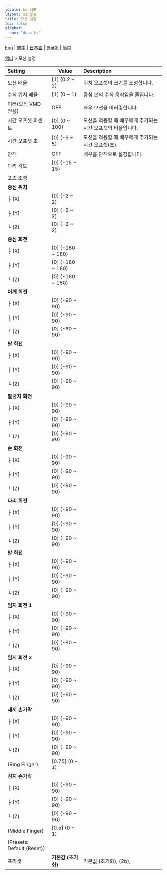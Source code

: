 ```yaml
---
locale: ko-rKR
layout: single
title: 모션 설정
toc: false
sidebar:
  nav: "docs-kr"
---
```

[Eng](/dancexr/menu/2025.4/actor/actor_motion) | [繁中](/tw/dancexr/menu/2025.4/actor/actor_motion) | [日本語](/jp/dancexr/menu/2025.4/actor/actor_motion) | [한국어](/kr/dancexr/menu/2025.4/actor/actor_motion) | [简中](/zh/dancexr/menu/2025.4/actor/actor_motion)

[액터](../menu#액터) > 모션 설정



| Setting | Value | Description |
| :--- | --- | :--- |
| 모션 배율 | [1] (0.2 ~ 2) | 위치 오프셋의 크기를 조정합니다.
| 수직 위치 배율 | [1] (0 ~ 1) | 중심 본의 수직 움직임을 줄입니다.
| 미러(오직 VMD 전용) | OFF | 좌우 모션을 미러링합니다.
| 시간 오프셋 퍼센트 | [0] (0 ~ 100) | 모션을 적용할 때 배우에게 추가되는 시간 오프셋의 비율입니다.
| 시간 오프셋 초 | [0] (-5 ~ 5) | 모션을 적용할 때 배우에게 추가되는 시간 오프셋(초).
| 관객 | OFF | 배우를 관객으로 설정합니다.
| 다리 각도 | [0] (-15 ~ 15) | 
| 포즈 조정 || 
| **중심 위치** | | 
| ├&nbsp;(X) | [0] (-2 ~ 2) | 
| ├&nbsp;(Y) | [0] (-2 ~ 2) | 
| └&nbsp;(Z) | [0] (-2 ~ 2) | 
| **중심 회전** | | 
| ├&nbsp;(X) | [0] (-180 ~ 180) | 
| ├&nbsp;(Y) | [0] (-180 ~ 180) | 
| └&nbsp;(Z) | [0] (-180 ~ 180) | 
| **어깨 회전** | | 
| ├&nbsp;(X) | [0] (-90 ~ 90) | 
| ├&nbsp;(Y) | [0] (-90 ~ 90) | 
| └&nbsp;(Z) | [0] (-90 ~ 90) | 
| **팔 회전** | | 
| ├&nbsp;(X) | [0] (-90 ~ 90) | 
| ├&nbsp;(Y) | [0] (-90 ~ 90) | 
| └&nbsp;(Z) | [0] (-90 ~ 90) | 
| **팔꿈치 회전** | | 
| ├&nbsp;(X) | [0] (-90 ~ 90) | 
| ├&nbsp;(Y) | [0] (-90 ~ 90) | 
| └&nbsp;(Z) | [0] (-90 ~ 90) | 
| **손 회전** | | 
| ├&nbsp;(X) | [0] (-90 ~ 90) | 
| ├&nbsp;(Y) | [0] (-90 ~ 90) | 
| └&nbsp;(Z) | [0] (-90 ~ 90) | 
| **다리 회전** | | 
| ├&nbsp;(X) | [0] (-90 ~ 90) | 
| ├&nbsp;(Y) | [0] (-90 ~ 90) | 
| └&nbsp;(Z) | [0] (-90 ~ 90) | 
| **발 회전** | | 
| ├&nbsp;(X) | [0] (-90 ~ 90) | 
| ├&nbsp;(Y) | [0] (-90 ~ 90) | 
| └&nbsp;(Z) | [0] (-90 ~ 90) | 
| **엄지 회전 1** | | 
| ├&nbsp;(X) | [0] (-90 ~ 90) | 
| ├&nbsp;(Y) | [0] (-90 ~ 90) | 
| └&nbsp;(Z) | [0] (-90 ~ 90) | 
| **엄지 회전 2** | | 
| ├&nbsp;(X) | [0] (-90 ~ 90) | 
| ├&nbsp;(Y) | [0] (-90 ~ 90) | 
| └&nbsp;(Z) | [0] (-90 ~ 90) | 
| **새끼 손가락** | | 
| ├&nbsp;(X) | [0] (-90 ~ 90) | 
| ├&nbsp;(Y) | [0] (-90 ~ 90) | 
| └&nbsp;(Z) | [0] (-90 ~ 90) | 
| (Ring Finger) | [0.75] (0 ~ 1) | 
| **검지 손가락** | | 
| ├&nbsp;(X) | [0] (-90 ~ 90) | 
| ├&nbsp;(Y) | [0] (-90 ~ 90) | 
| └&nbsp;(Z) | [0] (-90 ~ 90) | 
| (Middle Finger) | [0.5] (0 ~ 1) | 
| (Presets: Default (Reset)) || 
| 프리셋 | **기본값 (초기화)** | 기본값 (초기화), (2b),  |

